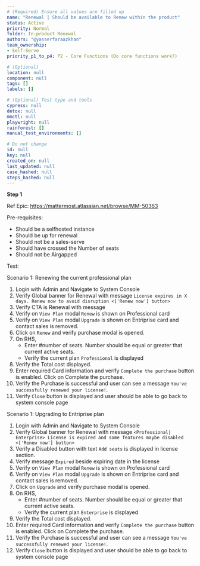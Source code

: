 ```yaml
---
# (Required) Ensure all values are filled up
name: "Renewal | Should be available to Renew within the product"
status: Active
priority: Normal
folder: In-product Renewal
authors: "@yasserfaraazkhan"
team_ownership: 
- Self-Serve
priority_p1_to_p4: P2 - Core Functions (Do core functions work?)

# (Optional)
location: null
component: null
tags: []
labels: []

# (Optional) Test type and tools
cypress: null
detox: null
mmctl: null
playwright: null
rainforest: []
manual_test_environments: []

# Do not change
id: null
key: null
created_on: null
last_updated: null
case_hashed: null
steps_hashed: null
---
```


**Step 1**

Ref Epic: <https://mattermost.atlassian.net/browse/MM-50363>

Pre-requisites:

- Should be a selfhosted instance
- Should be up for renewal
- Should not be a sales-serve
- Should have crossed the Number of seats
- Should not be Airgapped

Test:

Scenario 1: Renewing the current professional plan

1. Login with Admin and Navigate to System Console
2. Verify Global banner for Renewal with message `License expires in X days. Renew now to avoid disruption <['Renew now'] button>`
3. Verify CTA is Renewal with message
4. Verify on `View Plan` modal `Renew` is shown on Professional card
5. Verify on `View Plan` modal `Upgrade` is shown on Entriprise card and contact sales is removed.
6. Click on `Renew` and verify purchase modal is opened.
7. On RHS,
   - Enter #number of seats. Number should be equal or greater that current active seats.
   - Verify the current plan `Professional` is displayed
8. Verify the Total cost displayed.
9. Enter required Card information and verify `Complete the purchase` button is enabled. Click on Complete the purchase.
10. Verify the Purchase is successful and user can see a message `You've successfully renewed your license!`.
11. Verify `Close` button is displayed and user should be able to go back to system console page

Scenario 1: Upgrading to Entriprise plan

1. Login with Admin and Navigate to System Console
2. Verify Global banner for Renewal with message `<Professional| Enterprise> License is expired and some features maybe disabled <['Renew now'] button>`
3. Verify a Disabled button with text `Add seats` is displayed in license section.
4. Verify message `Expired` beside expiring date in the license
5. Verify on `View Plan` modal `Renew` is shown on Professional card
6. Verify on `View Plan` modal `Upgrade` is shown on Entriprise card and contact sales is removed.
7. Click on `Upgrade` and verify purchase modal is opened.
8. On RHS,
   - Enter #number of seats. Number should be equal or greater that current active seats.
   - Verify the current plan `Enterprise` is displayed
9. Verify the Total cost displayed.
10. Enter required Card information and verify `Complete the purchase` button is enabled. Click on Complete the purchase.
11. Verify the Purchase is successful and user can see a message `You've successfully renewed your license!`.
12. Verify `Close` button is displayed and user should be able to go back to system console page
